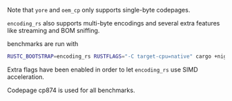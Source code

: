 Note that `yore` and `oem_cp` only supports single-byte codepages.

`encoding_rs` also supports multi-byte encodings and several extra features like streaming and BOM sniffing. 

benchmarks are run with 
```bash
RUSTC_BOOTSTRAP=encoding_rs RUSTFLAGS="-C target-cpu=native" cargo +nightly bench
```

Extra flags have been enabled in order to let `encoding_rs` use SIMD acceleration.

Codepage cp874 is used for all benchmarks.